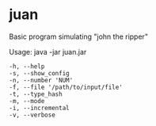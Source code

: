 # juan
Basic program simulating "john the ripper"

Usage: java -jar juan.jar

    -h, --help
    -s, --show_config
    -n, --number 'NUM'
    -f, --file '/path/to/input/file'
    -t, --type_hash
    -m, --mode
    -i, --incremental
    -v, --verbose


